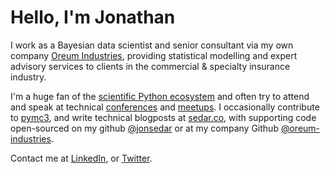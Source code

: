 # Hello, I'm Jonathan

I work as a Bayesian data scientist and senior consultant via my own company
[Oreum Industries](https://oreum.io), providing statistical modelling and
expert advisory services to clients in the commercial & specialty insurance
industry.

I'm a huge fan of the [scientific Python ecosystem](https://numfocus.org) and
often try to attend and speak at technical
[conferences](https://insurancedatascience.org) and
[meetups](https://london.pydata.org). I occasionally contribute to
[pymc3](https://github.com/pymc-devs/pymc3), and
write technical blogposts at [sedar.co](https://sedar.co), with supporting code
open-sourced on my github [@jonsedar](https://github.com/jonsedar) or at my
company Github [@oreum-industries](https://github.com/oreum-industries).

Contact me at [LinkedIn](https://www.linkedin.com/in/jonsedar/), or
[Twitter](https://twitter.com/jonsedar).
